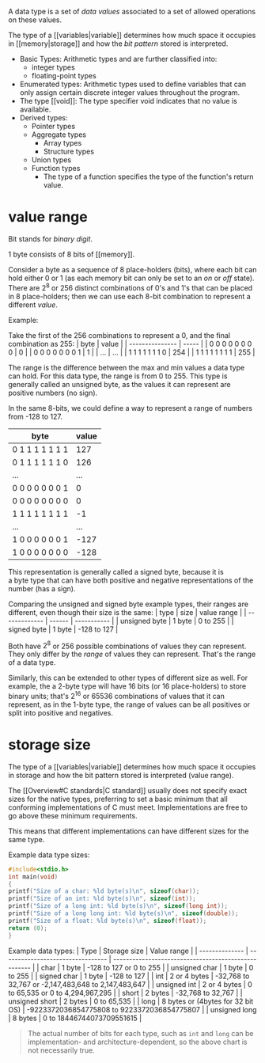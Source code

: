 A data type is a set of *data values* associated to a set of allowed operations on these values.

The type of a [[variables|variable]] determines how much space it occupies in [[memory|storage]] and how the *bit pattern* stored is interpreted.

- Basic Types: Arithmetic types and are further classified into:
	- integer types
	- floating-point types
- Enumerated types: Arithmetic types used to define variables that can only assign certain discrete integer values throughout the program.
- The type [[void]]: The type specifier void indicates that no value is available.
- Derived types:
	- Pointer types
	- Aggregate types
		- Array types
		- Structure types
	- Union types
	- Function types
		- The type of a function specifies the type of the function's return value.

# value range

Bit stands for *binary digit*.

1 byte consists of 8 bits of [[memory]].

Consider a byte as a sequence of 8 place-holders (bits), where each bit can hold either 0 or 1 (as each memory bit can only be set to an *on* or *off* state). There are $2^8$ or 256 distinct combinations of 0's and 1's that can be placed in 8 place-holders; then we can use each 8-bit combination to represent a different *value*.

Example:

Take the first of the 256 combinations to represent a 0, and the final combination as 255:
| byte            | value |
| --------------- | ----- |
| 0 0 0 0 0 0 0 0 | 0     |
| 0 0 0 0 0 0 0 1 | 1     |
| ...             | ...   |
| 1 1 1 1 1 1 1 0 | 254   |
| 1 1 1 1 1 1 1 1 | 255   |

The range is the difference between the max and min values a data type can hold. For this data type, the range is from 0 to 255. This type is generally called an unsigned byte, as the values it can represent are positive numbers (no sign).

In the same 8-bits, we could define a way to represent a range of numbers from -128 to 127.

| byte            | value |
| --------------- | ----- |
| 0 1 1 1 1 1 1 1 | 127   |
| 0 1 1 1 1 1 1 0 | 126   |
| ...             | ...   |
| 0 0 0 0 0 0 0 1 | 0     |
| 0 0 0 0 0 0 0 0 | 0     |
| 1 1 1 1 1 1 1 1 | -1    |
| ...             | ...   |
| 1 0 0 0 0 0 0 1 | -127  |
| 1 0 0 0 0 0 0 0 | -128      |

This representation is generally called a signed byte, because it is a byte type that can have both positive and negative representations of the number (has a sign).

Comparing the unsigned and signed byte example types, their ranges are different, even though their size is the same:
| type          | size   | value range |
| ------------- | ------ | ----------- |
| unsigned byte | 1 byte | 0 to 255    |
| signed byte   | 1 byte | -128 to 127 |

Both have $2^8$ or 256 possible combinations of values they can represent. They only differ by the _range_ of values they can represent. That's the range of a data type.

Similarly, this can be extended to other types of different size as well. For example, the a 2-byte type will have 16 bits (or 16 place-holders) to store binary units; that's $2^{16}$ or 65536 combinations of values that it can represent, as in the 1-byte type, the range of values can be all positives or split into positive and negatives.

# storage size

The type of a [[variables|variable]] determines how much space it occupies in storage and how the bit pattern stored is interpreted (value range).

The [[Overview#C standards|C standard]] usually does not specify exact sizes for the native types, preferring to set a basic minimum that all conforming implementations of C must meet. Implementations are free to go above these minimum requirements.

This means that different implementations can have different sizes for the same type.

Example data type sizes:

```C
#include<stdio.h>
int main(void)
{
printf("Size of a char: %ld byte(s)\n", sizeof(char));
printf("Size of an int: %ld byte(s)\n", sizeof(int));
printf("Size of a long int: %ld byte(s)\n", sizeof(long int));
printf("Size of a long long int: %ld byte(s)\n", sizeof(double));
printf("Size of a float: %ld byte(s)\n", sizeof(float));
return (0);
}
```

Example data types:
| Type           | Storage size                      | Value range                                          |
| -------------- | --------------------------------- | ---------------------------------------------------- |
| char           | 1 byte                            | -128 to 127 or 0 to 255                              |
| unsigned char  | 1 byte                            | 0 to 255                                             |
| signed char    | 1 byte                            | -128 to 127                                          |
| int            | 2 or 4 bytes                      | -32,768 to 32,767 or -2,147,483,648 to 2,147,483,647 |
| unsigned int   | 2 or 4 bytes                      | 0 to 65,535 or 0 to 4,294,967,295                    |
| short          | 2 bytes                           | -32,768 to 32,767                                    |
| unsigned short | 2 bytes                           | 0 to 65,535                                          |
| long           | 8 bytes or (4bytes for 32 bit OS) | -9223372036854775808 to 9223372036854775807          |
| unsigned long  | 8 bytes                           | 0 to 18446744073709551615                            |

>The actual number of bits for each type, such as `int` and `long` can be implementation- and architecture-dependent, so the above chart is not necessarily true.